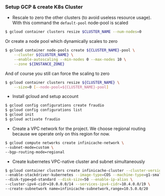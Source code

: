 ### Setup GCP & create K8s Cluster

- Rescale to zero the other clusters (to avoid useless resource usage). 
With this command the `default-pool` node-pool is scaled
```bash
$ gcloud container clusters resize $CLUSTER_NAME --num-nodes=0
```
Or create a node pool which dynamically scales to zero
```bash
$ gcloud container node-pools create ${CLUSTER_NAME}-pool \
    --cluster ${CLUSTER_NAME} \
    --enable-autoscaling --min-nodes 0 --max-nodes 10 \
    --zone ${INSTANCE_ZONE}
```
And of course you still can force the scaling to zero
```bash
$ gcloud container clusters resize ${CLUSTER_NAME} \
    --size=0 [--node-pool=${CLUSTER_NAME}-pool]
```

- Install gcloud and setup account
```bash
$ gcloud config configurations create fraudio
$ gcloud config configurations list
$ gcloud init
$ gcloud activate fraudio
```

- Create a VPC network for the project. We choose regional routing because we operate only on this region for now.
```bash
$ gcloud compute networks create infinicache-network \
--subnet-mode=custom \
--bgp-routing-mode=regional 
```

- Create kubernetes VPC-native cluster and subnet simultaneously
```bash
$ gcloud container clusters create infinicache-cluster --cluster-version=1.15.9-gke.24 \
--enable-stackdriver-kubernetes --image-type=COS --machine-type=g1-small \
--disk-type=pd-standard --disk-size=50 --enable-ip-alias \
--cluster-ipv4-cidr=10.0.0.0/14 --services-ipv4-cidr=10.4.0.0/19 \
--create-subnetwork name=infinicache-subnetwork,range=10.5.0.0/20
```

